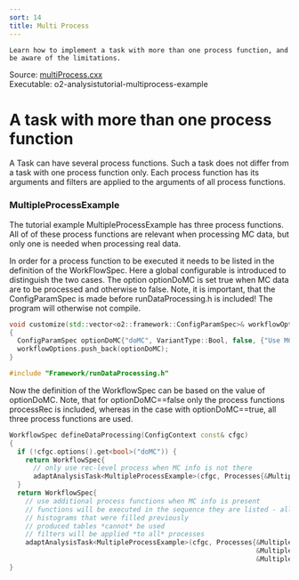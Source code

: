 ```yaml
---
sort: 14
title: Multi Process
---
```


```goal
Learn how to implement a task with more than one process function, and be aware of the limitations.
```

<div style="margin-bottom:5mm">
  Source: <a href="https://github.com/AliceO2Group/O2Physics/blob/master/Tutorials/src/multiProcess.cxx" target="_blank">multiProcess.cxx</a><br>
  Executable: o2-analysistutorial-multiprocess-example
</div>

# A task with more than one process function

A Task can have several process functions. Such a task does not differ from a task with one process function only. Each process function has its arguments and filters are applied to the arguments of all process functions.

<a name="multipleprocessexample"></a>

### MultipleProcessExample

The tutorial example MultipleProcessExample has three process functions. All of of these process functions are relevant when processing MC data, but only one is needed when processing real data.

In order for a process function to be executed it needs to be listed in the definition of the WorkFlowSpec. Here a global configurable is introduced to distinguish the two cases. The option optionDoMC is set true when MC data are to be processed and otherwise to false. Note, it is important, that the ConfigParamSpec is made before runDataProcessing.h is included! The program will otherwise not compile.

```cpp
void customize(std::vector<o2::framework::ConfigParamSpec>& workflowOptions)
{
  ConfigParamSpec optionDoMC{"doMC", VariantType::Bool, false, {"Use MC info"}};
  workflowOptions.push_back(optionDoMC);
}

#include "Framework/runDataProcessing.h"
```

Now the definition of the WorkflowSpec can be based on the value of optionDoMC. Note, that for optionDoMC==false only the process functions processRec is included, whereas in the case with optionDoMC==true, all three process functions are used.

```cpp
WorkflowSpec defineDataProcessing(ConfigContext const& cfgc)
{
  if (!cfgc.options().get<bool>("doMC")) {
    return WorkflowSpec{
      // only use rec-level process when MC info is not there
      adaptAnalysisTask<MultipleProcessExample>(cfgc, Processes{&MultipleProcessExample::processRec})};
  }
  return WorkflowSpec{
    // use additional process functions when MC info is present
    // functions will be executed in the sequence they are listed - allows to use, for example,
    // histograms that were filled previously
    // produced tables *cannot* be used
    // filters will be applied *to all* processes
    adaptAnalysisTask<MultipleProcessExample>(cfgc, Processes{&MultipleProcessExample::processRec,
                                                              &MultipleProcessExample::processGen,
                                                              &MultipleProcessExample::processResolution})};
}
```
